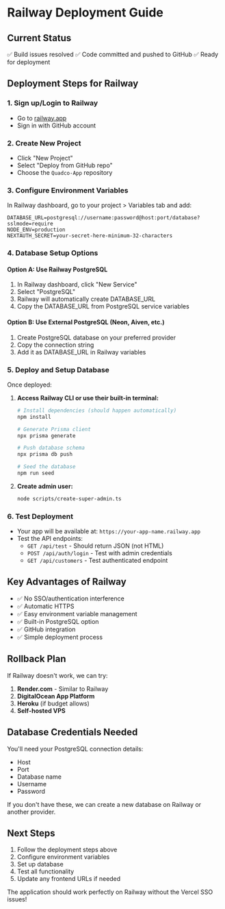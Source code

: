 # Railway Deployment Guide

## Current Status
✅ Build issues resolved
✅ Code committed and pushed to GitHub
✅ Ready for deployment

## Deployment Steps for Railway

### 1. Sign up/Login to Railway
- Go to [railway.app](https://railway.app)
- Sign in with GitHub account

### 2. Create New Project
- Click "New Project"
- Select "Deploy from GitHub repo"
- Choose the `Quadco-App` repository

### 3. Configure Environment Variables
In Railway dashboard, go to your project > Variables tab and add:

```
DATABASE_URL=postgresql://username:password@host:port/database?sslmode=require
NODE_ENV=production
NEXTAUTH_SECRET=your-secret-here-minimum-32-characters
```

### 4. Database Setup Options

#### Option A: Use Railway PostgreSQL
1. In Railway dashboard, click "New Service"
2. Select "PostgreSQL"
3. Railway will automatically create DATABASE_URL
4. Copy the DATABASE_URL from PostgreSQL service variables

#### Option B: Use External PostgreSQL (Neon, Aiven, etc.)
1. Create PostgreSQL database on your preferred provider
2. Copy the connection string
3. Add it as DATABASE_URL in Railway variables

### 5. Deploy and Setup Database
Once deployed:

1. **Access Railway CLI or use their built-in terminal:**
   ```bash
   # Install dependencies (should happen automatically)
   npm install

   # Generate Prisma client
   npx prisma generate

   # Push database schema
   npx prisma db push

   # Seed the database
   npm run seed
   ```

2. **Create admin user:**
   ```bash
   node scripts/create-super-admin.ts
   ```

### 6. Test Deployment
- Your app will be available at: `https://your-app-name.railway.app`
- Test the API endpoints:
  - `GET /api/test` - Should return JSON (not HTML)
  - `POST /api/auth/login` - Test with admin credentials
  - `GET /api/customers` - Test authenticated endpoint

## Key Advantages of Railway
- ✅ No SSO/authentication interference
- ✅ Automatic HTTPS
- ✅ Easy environment variable management
- ✅ Built-in PostgreSQL option
- ✅ GitHub integration
- ✅ Simple deployment process

## Rollback Plan
If Railway doesn't work, we can try:
1. **Render.com** - Similar to Railway
2. **DigitalOcean App Platform**
3. **Heroku** (if budget allows)
4. **Self-hosted VPS**

## Database Credentials Needed
You'll need your PostgreSQL connection details:
- Host
- Port
- Database name
- Username
- Password

If you don't have these, we can create a new database on Railway or another provider.

## Next Steps
1. Follow the deployment steps above
2. Configure environment variables
3. Set up database
4. Test all functionality
5. Update any frontend URLs if needed

The application should work perfectly on Railway without the Vercel SSO issues!
